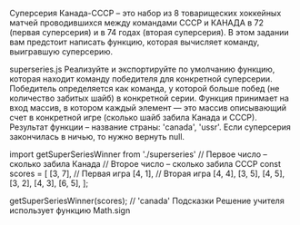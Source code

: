 Суперсерия Канада-СССР – это набор из 8 товарищеских хоккейных матчей 
проводившихся между командами СССР и КАНАДА в 72 (первая суперсерия) и в 74 годах (вторая суперсерия). 
В этом задании вам предстоит написать функцию, которая вычисляет команду, выигравшую суперсерию.

superseries.js
Реализуйте и экспортируйте по умолчанию функцию, 
которая находит команду победителя для конкретной суперсерии. 
Победитель определяется как команда, 
у которой больше побед (не количество забитых шайб) в конкретной серии. 
Функция принимает на вход массив, в котором каждый элемент — это массив 
описывающий счет в конкретной игре (сколько шайб забила Канада и СССР). 
Результат функции – название страны: 'canada', 'ussr'. 
Если суперсерия закончилась в ничью, то нужно вернуть null.

import getSuperSeriesWinner from './superseries'
// Первое число – сколько забила Канада
// Второе число – сколько забила СССР
const scores = [
  [3, 7], // Первая игра
  [4, 1], // Вторая игра
  [4, 4],
  [3, 5],
  [4, 5],
  [3, 2],
  [4, 3],
  [6, 5],
];

getSuperSeriesWinner(scores); // 'canada'
Подсказки
Решение учителя использует функцию Math.sign